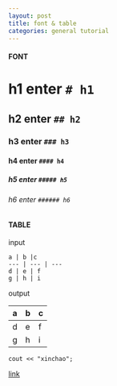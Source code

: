 ```yaml
---
layout: post
title: font & table
categories: general tutorial
---
```


#### FONT

# h1 enter `# h1`
## h2 enter `## h2`
### h3 enter `### h3`
#### h4 enter `#### h4`
##### h5 enter `##### h5`
###### h6 enter `###### h6`

#### TABLE

input
```
a | b |c
--- | --- | ---
d | e | f
g | h | i
```
output

a | b |c
--- | --- | ---
d | e | f
g | h | i

`cout << "xinchao";`

[link](https://www.facebook.com/)

